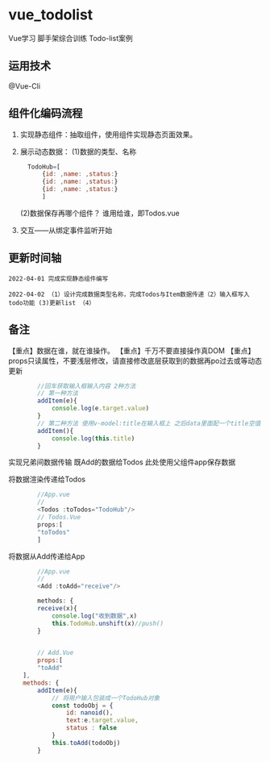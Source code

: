 # vue_todolist

Vue学习 脚手架综合训练 Todo-list案例
## 运用技术
 @Vue-Cli

## 组件化编码流程

1.  实现静态组件：抽取组件，使用组件实现静态页面效果。
2.  展示动态数据：
    (1)数据的类型、名称
      ```javascript
        TodoHub=[
            {id: ,name: ,status:}
            {id: ,name: ,status:}
            {id: ,name: ,status:}
            ]
      ```
    (2)数据保存再哪个组件？
        谁用给谁，即Todos.vue

3. 交互——从绑定事件监听开始 


## 更新时间轴

    2022-04-01 完成实现静态组件编写 

    2022-04-02 （1）设计完成数据类型名称，完成Todos与Item数据传递（2）输入框写入todo功能 (3)更新list （4）


## 备注

【重点】数据在谁，就在谁操作。
【重点】千万不要直接操作真DOM
【重点】props只读属性，不要浅层修改，请直接修改底层获取到的数据再po过去或等动态更新

```javascript
        //回车获取输入框输入内容 2种方法
        // 第一种方法
        addItem(e){
            console.log(e.target.value)
        }
        // 第二种方法 使用v-model:title在输入框上 之后data里面配一个title空值 下面一直获得this。title
        addItem(){
            console.log(this.title)
        }
```

实现兄弟间数据传输 既Add的数据给Todos 此处使用父组件app保存数据 

将数据渲染传递给Todos
```javascript
        //App.vue
        // 
        <Todos :toTodos="TodoHub"/>
        // Todos.Vue
        props:[
        "toTodos"
        ]
```

将数据从Add传递给App
```javascript
        //App.vue
        // 
        <Add :toAdd="receive"/>

        methods: {
        receive(x){
            console.log("收到数据",x)
            this.TodoHub.unshift(x)//push()
        }

        
        // Add.Vue
        props:[
        "toAdd"
    ],
    methods: {
        addItem(e){
            // 将用户输入包装成一个TodoHub对象
            const todoObj = {
                id: nanoid(),
                text:e.target.value,
                status : false
            }
            this.toAdd(todoObj)
        }
```